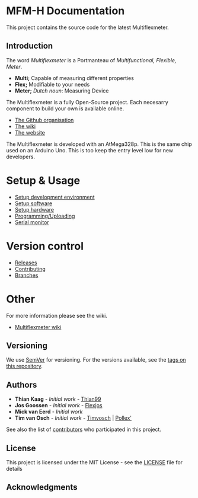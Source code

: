 # MFM-H Documentation

This project contains the source code for the latest Multiflexmeter.

## Introduction

The word *Multiflexmeter* is a Portmanteau of *Multifunctional, Flexible, Meter*.

- **Multi;** Capable of measuring different properties
- **Flex;** Modifiable to your needs
- **Meter;** *Dutch noun*: Measuring Device

The Multiflexmeter is a fully Open-Source project. Each necesarry component to build your own is available online.

- [The Github organisation](https://github.com/Multiflexmeter)
- [The wiki](https://wiki.multiflexmeter.net)
- [The website](https://multiflexmeter.nl)

The Multiflexmeter is developed with an AtMega328p. This is the same chip used on an Arduino Uno. This is too keep the entry level low for new developers.

# Setup & Usage

- [Setup development environment](docs/setup/development.md)
- [Setup software](docs/setup/software.md)
- [Setup hardware](docs/setup/hardware.md)
- [Programming/Uploading](docs/programming.md)
- [Serial monitor](docs/serial_monitor.md)

# Version control

- [Releases](docs/version_control/releases.md)
- [Contributing](docs/version_control/contributing.md)
- [Branches](docs/version_control/branches.md)

# Other

For more information please see the wiki.

- [Multiflexmeter wiki](https://wiki.multiflexmeter.net/)

## Versioning

We use [SemVer](http://semver.org/) for versioning. For the versions available, see the [tags on this repository](https://github.com/multiflexmeter/mfm-h/tags). 

## Authors

* **Thian Kaag** - *Initial work* - [Thian99](https://github.com/Thian99)
* **Jos Goossen** - *Initial work* - [Flexjos](https://github.com/Flexjos)
* **Mick van Eerd** - *Initial work*
* **Tim van Osch** - *Initial work* - [Timvosch](https://github.com/timvosch) | [Pollex\'](https://github.com/Pollex)

See also the list of [contributors](https://github.com/multiflexmeter/mfm-h/contributors) who participated in this project.

## License

This project is licensed under the MIT License - see the [LICENSE](LICENSE) file for details

## Acknowledgments

